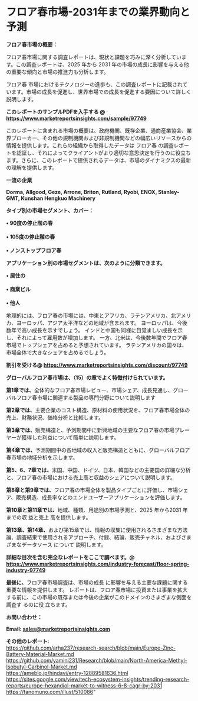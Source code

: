 # フロア春市場-2031年までの業界動向と予測

<strong><b>フロア春市場の概要：</b></strong>

フロア春市場に関する調査レポートは、現状と課題を巧みに深く分析しています。この調査レポートは、2025 年から 2031 年の市場の成長に影響を与える他の重要な傾向と市場の推進力も分析します。

フロア春 市場におけるテクノロジーの進歩も、この調査レポートに記載されています。市場の成長を促進し、世界市場での成長を促進する要因について詳しく説明します。

<strong>このレポートのサンプルPDFを入手する @ <a href=https://www.marketreportsinsights.com/sample/97749>https://www.marketreportsinsights.com/sample/97749</a></strong>

このレポートに含まれる市場の概要は、政府機関、既存企業、通商産業協会、業界ブローカー、その他の規制機関および非規制機関などの幅広いリソースからの情報を提供します。これらの組織から取得したデータは フロア春 の調査レポートを認証し、それによってクライアントがより適切な意思決定を行うのに役立ちます。さらに、このレポートで提供されるデータは、市場のダイナミクスの最新の理解を提供します。

<strong>一流の企業</strong>

<strong><b>Dorma, Allgood, Geze, Arrone, Briton, Rutland, Ryobi, ENOX, Stanley-GMT, Kunshan Hengkuo Machinery</b></strong>

<strong><b>タイプ別の市場セグメント、カバー：</b></strong>

<strong>• 90度の停止階の春<br><br>• 105度の停止階の春<br><br>• ノンストップフロア春</strong>

<strong><b>アプリケーション別の市場セグメントは、次のように分類できます。</b></strong>

<strong>• 居住の<br><br>• 商業ビル<br><br>• 他人</strong>

 地理的には、フロア春の市場には、中東とアフリカ、ラテンアメリカ、北アメリカ、ヨーロッパ、アジア太平洋などの地域が含まれます。 ヨーロッパは、今後数年で高い成長を示すでしょう。 インドと中国も同様に目覚ましい成長を示し、それによって雇用数が増加します。 一方、北米は、今後数年間でフロア春市場でトップシェアを占めると予想されています。 ラテンアメリカの国々は、市場全体で大きなシェアを占めるでしょう。

<strong>割引を受ける@ <a href=https://www.marketreportsinsights.com/discount/97749>https://www.marketreportsinsights.com/discount/97749</a></strong>

<strong><b>グローバルフロア春市場は、（15）の章でよく特徴付けられています。</b></strong>

<strong><b>第</b></strong><strong><b>1章では、</b></strong>全体的なフロア春市場レビュー、市場シェア、成長見通し、グローバルフロア春市場に関連する製品の専門分野について説明します

<strong><b>第2章では、</b></strong>主要企業のコスト構造、原材料の使用状況を、フロア春市場全体の売上、財務状況、価格分析と比較します。

<strong><b>第3章では、</b></strong>販売構造と、予測期間中に新興地域の主要なフロア春の市場プレーヤーが獲得した利益について簡単に説明します。

<strong><b>第4章では、</b></strong>予測期間中の各地域の収入と販売構造とともに、グローバルフロア春市場の地域分析を示します。

<strong><b>第5、6、7章では、</b></strong>米国、中国、ドイツ、日本、韓国などの主要国の詳細な分析と、フロア春の市場における売上高と収益のシェアについて説明します。

<strong><b>第8章と第9章では、</b></strong>フロア春の市場全体を製品タイプごとに評価し、市場シェア、販売構造、成長率などのエンドユーザーアプリケーションを評価します。

<strong><b>第10章と第11章では、</b></strong>地域、種類、用途別の市場予測と、2025 年から2031 年までの収 益と売上 高を提供します。

<strong><b>第13章、第14章、</b></strong>および第15章では、情報の収集に使用されるさまざまな方法論、調査結果で使用されるアプローチ、付録、結論、販売チャネル、およびさまざまなデータソース について 説明します。

<strong>詳細な目次を含む完全なレポートをここで調べます。@ <a href=https://www.marketreportsinsights.com/industry-forecast/floor-spring-industry-97749>https://www.marketreportsinsights.com/industry-forecast/floor-spring-industry-97749</a></strong>

<strong><b>最後に、</b></strong>フロア春市場調査は、市場の成長 に影響を</a>与える主要な課題に関する重要な情報を提供します。 レポートは、フロア春市場に投資または事業を拡大する前に、この市場の既存または今後の企業がこのドメインのさまざまな側面を調査す るのに役 立ちます。

<strong><b>お問い合わせ：</b></strong>

<strong>Email: </strong><a href=mailto:sales@marketreportsinsights.com><strong>sales@marketreportsinsights.com</strong></a>

<strong>その他のレポート:</strong>
<br>
<a href=https://github.com/arha237/research-search/blob/main/Europe-Zinc-Battery-Material-Market.md>https://github.com/arha237/research-search/blob/main/Europe-Zinc-Battery-Material-Market.md</a>
<br>
<a href=https://github.com/yamini231/Research/blob/main/North-America-Methyl-Isobutyl-Carbinol-Market.md>https://github.com/yamini231/Research/blob/main/North-America-Methyl-Isobutyl-Carbinol-Market.md</a>
<br>
<a href=https://ameblo.jp/hindavi/entry-12889581636.html>https://ameblo.jp/hindavi/entry-12889581636.html</a>
<br>
<a href=https://sites.google.com/view/tech-ecosystem-insights/trending-research-reports/europe-hexandiol-market-to-witness-6-8-cagr-by-2031>https://sites.google.com/view/tech-ecosystem-insights/trending-research-reports/europe-hexandiol-market-to-witness-6-8-cagr-by-2031</a>
<br>
<a href=https://tanomuno.com/illust/510086>https://tanomuno.com/illust/510086</a>"
